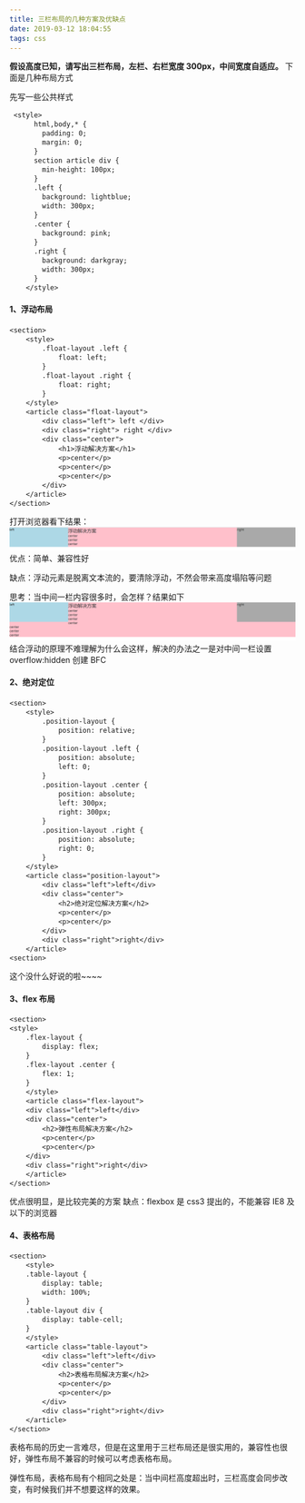 ```yaml
---
title: 三栏布局的几种方案及优缺点
date: 2019-03-12 18:04:55
tags: css
---
```


**假设高度已知，请写出三栏布局，左栏、右栏宽度 300px，中间宽度自适应。**
下面是几种布局方式

先写一些公共样式

```
 <style>
      html,body,* {
        padding: 0;
        margin: 0;
      }
      section article div {
        min-height: 100px;
      }
      .left {
        background: lightblue;
        width: 300px;
      }
      .center {
        background: pink;
      }
      .right {
        background: darkgray;
        width: 300px;
      }
    </style>
```

#### 1、浮动布局

```
<section>
    <style>
        .float-layout .left {
            float: left;
        }
        .float-layout .right {
            float: right;
        }
    </style>
    <article class="float-layout">
        <div class="left"> left </div>
        <div class="right"> right </div>
        <div class="center">
            <h1>浮动解决方案</h1>
            <p>center</p>
            <p>center</p>
            <p>center</p>
        </div>
    </article>
</section>
```

打开浏览器看下结果：
![浮动结果](../.vuepress/public/imgs/31.png)
优点：简单、兼容性好

缺点：浮动元素是脱离文本流的，要清除浮动，不然会带来高度塌陷等问题

思考：当中间一栏内容很多时，会怎样？结果如下
![超出啦](../.vuepress/public/imgs/32.png)
结合浮动的原理不难理解为什么会这样，解决的办法之一是对中间一栏设置 overflow:hidden 创建 BFC

#### 2、绝对定位

```
<section>
    <style>
        .position-layout {
            position: relative;
        }
        .position-layout .left {
            position: absolute;
            left: 0;
        }
        .position-layout .center {
            position: absolute;
            left: 300px;
            right: 300px;
        }
        .position-layout .right {
            position: absolute;
            right: 0;
        }
    </style>
    <article class="position-layout">
        <div class="left">left</div>
        <div class="center">
            <h2>绝对定位解决方案</h2>
            <p>center</p>
            <p>center</p>
        </div>
        <div class="right">right</div>
    </article>
<section>
```

这个没什么好说的啦~~~~

#### 3、flex 布局

```
<section>
<style>
    .flex-layout {
        display: flex;
    }
    .flex-layout .center {
        flex: 1;
    }
    </style>
    <article class="flex-layout">
    <div class="left">left</div>
    <div class="center">
        <h2>弹性布局解决方案</h2>
        <p>center</p>
        <p>center</p>
    </div>
    <div class="right">right</div>
    </article>
</section>
```

优点很明显，是比较完美的方案
缺点：flexbox 是 css3 提出的，不能兼容 IE8 及以下的浏览器

#### 4、表格布局

```
<section>
    <style>
    .table-layout {
        display: table;
        width: 100%;
    }
    .table-layout div {
        display: table-cell;
    }
    </style>
    <article class="table-layout">
        <div class="left">left</div>
        <div class="center">
            <h2>表格布局解决方案</h2>
            <p>center</p>
            <p>center</p>
        </div>
        <div class="right">right</div>
    </article>
</section>
```

表格布局的历史一言难尽，但是在这里用于三栏布局还是很实用的，兼容性也很好，弹性布局不兼容的时候可以考虑表格布局。

弹性布局，表格布局有个相同之处是：当中间栏高度超出时，三栏高度会同步改变，有时候我们并不想要这样的效果。
